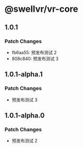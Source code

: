 # @swellvr/vr-core

## 1.0.1

### Patch Changes

- fb6aa55: 预发布测试 2
- 808c840: 预发布测试 3

## 1.0.1-alpha.1

### Patch Changes

- 预发布测试 3

## 1.0.1-alpha.0

### Patch Changes

- 预发布测试 2
